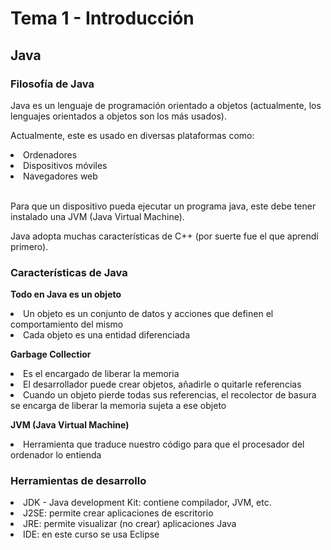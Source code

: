 # Tema 1 - Introducción

<h2> Java </h2>

<h3> Filosofía de Java </h3>

Java es un lenguaje de programación orientado a objetos (actualmente, los lenguajes orientados a objetos son los más usados).

Actualmente, este es usado en diversas plataformas como:

<li>Ordenadores</li>
<li>Dispositivos móviles </li>
<li>Navegadores web </li> <br>

Para que un dispositivo pueda ejecutar un programa java, este debe tener instalado una JVM (Java Virtual Machine).

Java adopta muchas características de C++ (por suerte fue el que aprendí primero).

<h3> Características de Java </h3>

<b>Todo en Java es un objeto </b>

<li> Un objeto es un conjunto de datos y acciones que definen el comportamiento del mismo</li>

<li> Cada objeto es una entidad diferenciada </li>

<b>Garbage Collectior</b>

<li>Es el encargado de liberar la memoria</li>
<li>El desarrollador puede crear objetos, añadirle o quitarle referencias </li>
<li>Cuando un objeto pierde todas sus referencias, el recolector de basura se encarga de liberar la memoria sujeta a ese objeto</li>

<b>JVM (Java Virtual Machine) </b>
<li> Herramienta que traduce nuestro código para que el procesador del ordenador lo entienda </li>

<h3> Herramientas de desarrollo </h3>

<li> JDK - Java development Kit: contiene compilador, JVM, etc. </li>
<li> J2SE: permite crear aplicaciones de escritorio </li>
<li> JRE: permite visualizar (no crear) aplicaciones Java  </li>
<li> IDE: en este curso se usa Eclipse </li>




